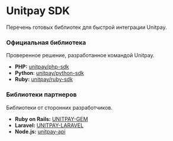 # Unitpay SDK

Перечень готовых библиотек для быстрой интеграции Unitpay.

### Официальная библиотека

Проверенное решение, разработанное командой Unitpay.

* **PHP:** [unitpay/php-sdk](https://github.com/unitpay/php-sdk)
* **Python**: [unitpay/python-sdk](https://github.com/unitpay/python-sdk)
* **Ruby:** [unitpay/ruby-sdk](https://github.com/unitpay/ruby-sdk)

### Библиотеки партнеров

Библиотеки от сторонних разработчиков.

* **Ruby on Rails:** [UNITPAY-GEM](https://github.com/unitpayService/rails-unitpay)
* **Laravel:** [UNITPAY-LARAVEL](https://github.com/unitpayService/laravel-unitpay)
* **Node.js:** [unitpay-api](https://github.com/redinggg/unitpay-api#readme)

